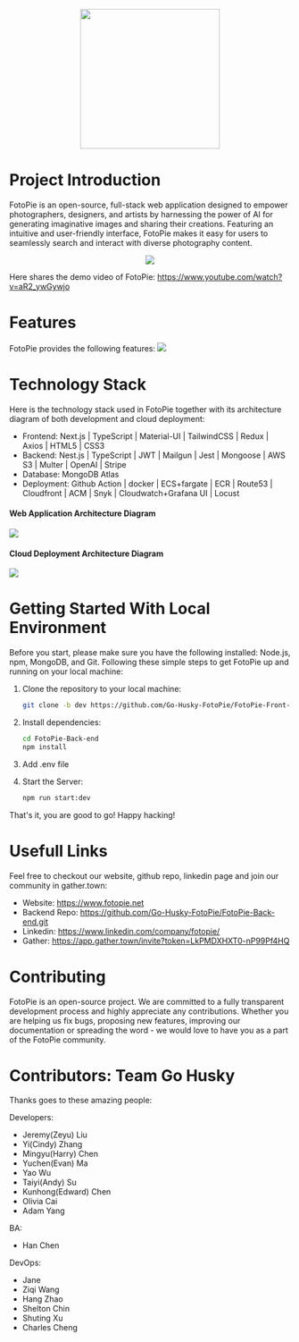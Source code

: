 <p align="center">
<a href="https://www.fotopie.net/">
<img width="250" src="https://fotopie.s3.ap-southeast-2.amazonaws.com/Screenshot+2023-05-07+at+2.03.36+pm-removebg-preview-removebg-preview+(1).jpg">
</a>
</p>

# Project Introduction

FotoPie is an open-source, full-stack web application designed to empower photographers, designers, and artists by harnessing the power of AI for generating imaginative images and sharing their creations. Featuring an intuitive and user-friendly interface, FotoPie makes it easy for users to seamlessly search and interact with diverse photography content.

<p align="center">
<a href="https://www.fotopie.net/">
<img  src="https://fotopie.s3.ap-southeast-2.amazonaws.com/Fotopie.png">
</a>
</p>

Here shares the demo video of FotoPie: https://www.youtube.com/watch?v=aR2_ywGywjo

# Features

FotoPie provides the following features:
<img  src="https://fotopie.s3.ap-southeast-2.amazonaws.com/Screenshot+2023-04-26+at+2.00.00+pm.png">

# Technology Stack

Here is the technology stack used in FotoPie together with its architecture diagram of both development and cloud deployment:

- Frontend: Next.js | TypeScript | Material-UI | TailwindCSS | Redux | Axios | HTML5 | CSS3
- Backend: Nest.js | TypeScript | JWT | Mailgun | Jest | Mongoose | AWS S3 | Multer | OpenAI | Stripe
- Database: MongoDB Atlas
- Deployment: Github Action | docker | ECS+fargate | ECR | Route53 | Cloudfront | ACM | Snyk | Cloudwatch+Grafana UI | Locust

#### Web Application Architecture Diagram

<img  src="https://fotopie.s3.ap-southeast-2.amazonaws.com/Screenshot+2023-04-26+at+1.57.18+pm.png">

#### Cloud Deployment Architecture Diagram

<img  src="https://fotopie.s3.ap-southeast-2.amazonaws.com/Screenshot+2023-04-26+at+1.23.28+pm.png">

# Getting Started With Local Environment

Before you start, please make sure you have the following installed: Node.js, npm, MongoDB, and Git. Following these simple steps to get FotoPie up and running on your local machine:

1. Clone the repository to your local machine:

   ```bash
   git clone -b dev https://github.com/Go-Husky-FotoPie/FotoPie-Front-end.git
   ```

2. Install dependencies:

   ```bash
   cd FotoPie-Back-end
   npm install
   ```

3. Add .env file

4. Start the Server:

   ```bash
   npm run start:dev
   ```

That's it, you are good to go! Happy hacking!

# Usefull Links

Feel free to checkout our website, github repo, linkedin page and join our community in gather.town:

- Website: https://www.fotopie.net
- Backend Repo: https://github.com/Go-Husky-FotoPie/FotoPie-Back-end.git
- Linkedin: https://www.linkedin.com/company/fotopie/
- Gather: https://app.gather.town/invite?token=LkPMDXHXT0-nP99Pf4HQ

# Contributing

FotoPie is an open-source project. We are committed to a fully transparent development process and highly appreciate any contributions. Whether you are helping us fix bugs, proposing new features, improving our documentation or spreading the word - we would love to have you as a part of the FotoPie community.

# Contributors: Team Go Husky

Thanks goes to these amazing people:

Developers:

- Jeremy(Zeyu) Liu
- Yi(Cindy) Zhang
- Mingyu(Harry) Chen
- Yuchen(Evan) Ma
- Yao Wu
- Taiyi(Andy) Su
- Kunhong(Edward) Chen
- Olivia Cai
- Adam Yang

BA:

- Han Chen

DevOps:

- Jane
- Ziqi Wang
- Hang Zhao
- Shelton Chin
- Shuting Xu
- Charles Cheng
